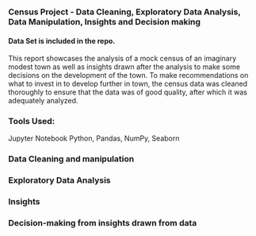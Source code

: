 ### Census Project - Data Cleaning, Exploratory Data Analysis, Data Manipulation, Insights and Decision making
#### Data Set is included in the repo.
This report showcases the analysis of a mock census of an imaginary modest town as
well as insights drawn after the analysis to make some decisions on the development of
the town. To make recommendations on what to invest in to develop further in
town, the census data was cleaned thoroughly to ensure that the data was of good
quality, after which it was adequately analyzed.

### Tools Used:
Jupyter Notebook
Python, Pandas, NumPy, Seaborn

### Data Cleaning and manipulation
### Exploratory Data Analysis
### Insights
### Decision-making from insights drawn from data
